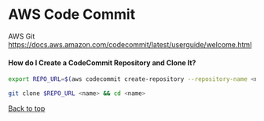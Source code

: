 # AWS Code Commit
AWS Git
https://docs.aws.amazon.com/codecommit/latest/userguide/welcome.html

#### How do I Create a CodeCommit Repository and Clone It?

```bash
export REPO_URL=$(aws codecommit create-repository --repository-name <name> | jq -r ".repositoryMetadata.cloneUrlHttp")

git clone $REPO_URL <name> && cd <name>
```
[Back to top](#)